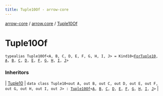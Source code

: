 ```yaml
---
title: Tuple10Of - arrow-core
---
```


[arrow-core](../index.html) / [arrow.core](index.html) / [Tuple10Of](./-tuple10-of.html)

# Tuple10Of

`typealias Tuple10Of<A, B, C, D, E, F, G, H, I, J> = Kind10<`[`ForTuple10`](-for-tuple10.html)`, `[`A`](-tuple10-of.html#A)`, `[`B`](-tuple10-of.html#B)`, `[`C`](-tuple10-of.html#C)`, `[`D`](-tuple10-of.html#D)`, `[`E`](-tuple10-of.html#E)`, `[`F`](-tuple10-of.html#F)`, `[`G`](-tuple10-of.html#G)`, `[`H`](-tuple10-of.html#H)`, `[`I`](-tuple10-of.html#I)`, `[`J`](-tuple10-of.html#J)`>`

### Inheritors

| [Tuple10](-tuple10/index.html) | `data class Tuple10<out A, out B, out C, out D, out E, out F, out G, out H, out I, out J> : `[`Tuple10Of`](./-tuple10-of.html)`<`[`A`](-tuple10/index.html#A)`, `[`B`](-tuple10/index.html#B)`, `[`C`](-tuple10/index.html#C)`, `[`D`](-tuple10/index.html#D)`, `[`E`](-tuple10/index.html#E)`, `[`F`](-tuple10/index.html#F)`, `[`G`](-tuple10/index.html#G)`, `[`H`](-tuple10/index.html#H)`, `[`I`](-tuple10/index.html#I)`, `[`J`](-tuple10/index.html#J)`>` |

